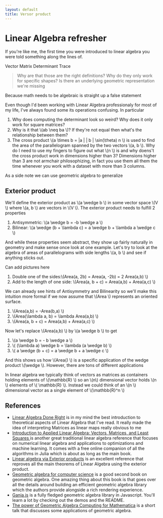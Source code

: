 ```yaml
---
layout: default
title: Versor product
---
```


# Linear Algebra refresher

If you're like me, the first time you were introduced to linear algebra you were told something along the lines of.

Vector
Matrix
Determinant
Trace

> Why are that those are the right definitions? Why do they only work for specific shapes? Is there an underlying geometric representation we're missing

Because math needs to be algebraic is straight up a false statement

Even though I'd been working with Linear Algebra professionaly for most of my life, I've always found some its operations confusing. In particular

1. Why does computing the determinant look so weird? Why does it only work for square matrices?
2. Why is it that \\(ab \neq ba \\)? If they're not equal then what's the relationship between them?
3. The cross product \\(a \times b = \|a \| \| b \| \sin(\theta) n \\) is used to find the area of the parallelogram spanned by the two vectors \\(a, b \\). Why do I need to use my fingers to figure out what \\(n \\) is and why doens't the cross product work in dimensions higher than 3? Dimensions higher than 3 are not armchair philosophizing, in fact you use them all them the time whenever you work with a dataset with more than 3 columns.

As a side note we can use geometric algebra to generalize

## Exterior product


We'll define the exterior product as \\(a \wedge b \\) in some vector space \\(V \\) where \\(a, b \\) are vectors in \\(V \\). The exterior product needs to fulfill 2 properties
1. Antisymmetric: \\(a \wedge b = -b \wedge a \\)
2. Bilinear: \\(a \wedge (b + \lambda c) = a \wedge b + \lambda a \wedge c  \\)

And while these properties seem abstract, they show up fairly naturally in geometry and make sense once look at one example. Let's try to look at the algebra of areas of parallelograms with side lengths \\(a, b \\) and see if anything sticks out.

Can add pictures here

1. Double one of the sides:\\(Area(a, 2b) = Area(a, -2b) = 2 Area(a,b) \\)
2. Add to the length of one side: \\(Area(a, b + c) = Area(a,b) + Area(a,c) \\)

We can already see hints of Antisymmetry and Bilinearity so we'll make this intuition more formal if we now assume that \\(Area \\) represents an oriented surface.

1. \\(Area(a,b) = -Area(b,a) \\)
2. \\(Area(\lambda a, b) = \lambda Area(a,b)  \\)
3. \\(Area(a, b + c) = Area(a,b) + Area(a,c) \\)

Now let's replace \\(Area(a,b) \\) by \\(a \wedge b \\) to get

1. \\(a \wedge b = - b \wedge a \\)
2. \\( (\lambda a) \wedge b = \lambda (a \wedge b)   \\)
3. \\( a \wedge (b + c) = a \wedge b + a \wedge c \\)

And this shows us how \\(Area() \\) is a specific application of the wedge product \\(\wedge \\). However, there are tons of different applications

In linear algebra we typically think of vectors as matrices as containers holding elements of \\(\mathbb{R} \\) so an \\(n\\) dimensional vector holds \\(n \\) elements of \\( \mathbb{R} \\). Instead we could think of an \\(n \\) dimensional vector as a single element of \\(\mathbb{R}^n \\)


## References

* [Linear Algebra Done Right](https://www.amazon.com/Linear-Algebra-Right-Undergraduate-Mathematics/dp/3319110799/ref=sr_1_1?keywords=linear+algebra+done+right&qid=1570576924&sr=8-1) is in my mind the best introduction to theoretical aspects of Linear Algebra that I've read. It really made the idea of interpreting Matrices as linear maps really obvious to me
* [Introduction to Applied Linear Algebra: Vectors, Matrices, and Least Squares ](https://www.amazon.com/Introduction-Applied-Linear-Algebra-Matrices/dp/1316518965/ref=pd_sbs_14_6/131-4946721-1001121?_encoding=UTF8&pd_rd_i=1316518965&pd_rd_r=d709bbc8-8dbd-4fcf-8eec-c71269c9779d&pd_rd_w=31Q4B&pd_rd_wg=CBGVR&pf_rd_p=d66372fe-68a6-48a3-90ec-41d7f64212be&pf_rd_r=S5YJ3AAJ9H10G8C1NZA3&psc=1&refRID=S5YJ3AAJ9H10G8C1NZA3) is another great traditional linear algebra reference that focuses on numerical linear algebra and applications to optimizations and machine learning. It comes with a free online companion of all the algorithms in Julia which is about as long as the main book.
* [Linear algebra via Exterior products](https://www.amazon.com/Linear-Algebra-via-Exterior-Products/dp/140929496X/ref=sr_1_1?keywords=linear+algebra+via+the+exterior+product&qid=1570577186&s=books&sr=1-1) is an excellent reference that reproves all the main theorems of Linear Algebra using the exterior product.
* [Geometric algebra for computer science](https://www.amazon.com/Geometric-Algebra-Computer-Science-Revised/dp/0123749425/ref=sr_1_8?keywords=geometric+algebra&qid=1570577296&s=books&sr=1-8) is a good second book on geometric algebra. One amazing thing about this book is that goes over all the details around building an efficient geometric algebra library which the authors provide alongside a rich rendering experience.
* [Ganja.js](https://github.com/enkimute/ganja.js) is a fully fledged geometric algebra library in Javascript. You'll learn a lot by checking out the demos and the README.
* [The power of Geometric Algebra Computing for Mathematica](https://www.youtube.com/watch?v=1cWGV2qaBHo) is a short talk that discusses some applications of geometric algebra.